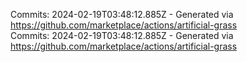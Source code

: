 Commits: 2024-02-19T03:48:12.885Z - Generated via https://github.com/marketplace/actions/artificial-grass
<br>
Commits: 2024-02-19T03:48:12.885Z - Generated via https://github.com/marketplace/actions/artificial-grass
<br>
